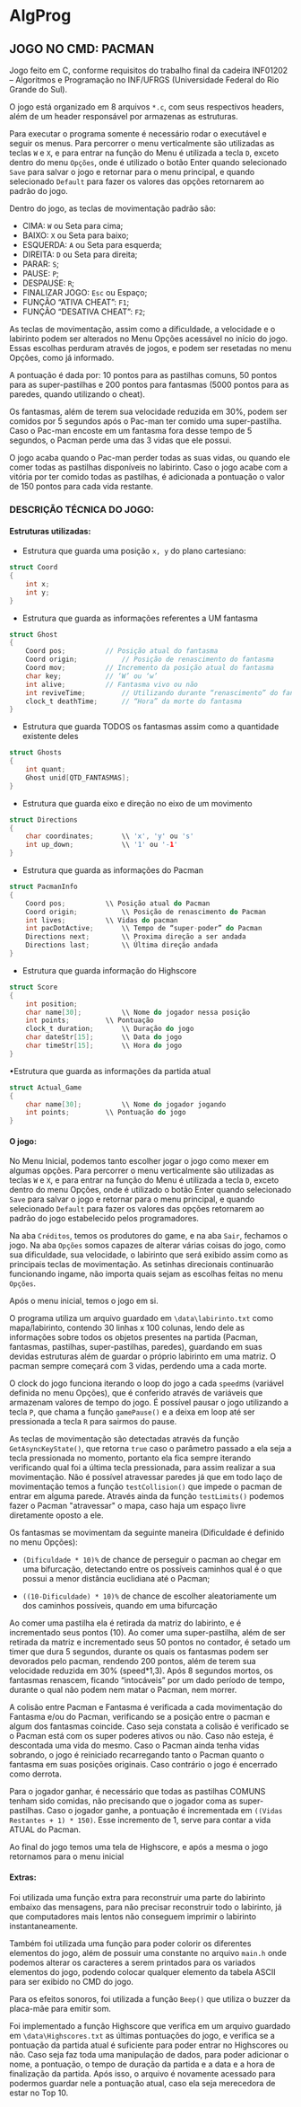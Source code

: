 # AlgProg

## JOGO NO CMD: PACMAN

Jogo feito em C, conforme requisitos do trabalho final da cadeira INF01202 – Algoritmos e Programação no INF/UFRGS (Universidade Federal do Rio Grande do Sul).

O jogo está organizado em 8 arquivos `*.c`, com seus respectivos headers, além de um header responsável por armazenas as estruturas.

Para executar o programa somente é necessário rodar o executável e seguir os menus. Para percorrer o menu verticalmente são utilizadas as teclas `W` e `X`, e para entrar na função do Menu é utilizada a tecla `D`, exceto dentro do menu `Opções`, onde é utilizado o botão Enter quando selecionado `Save` para salvar o jogo e retornar para o menu principal, e quando selecionado `Default` para fazer os valores das opções retornarem ao padrão do jogo.
	
Dentro do jogo, as teclas de movimentação padrão são:
- CIMA: `W` ou Seta para cima;
- BAIXO: `X` ou Seta para baixo;
- ESQUERDA: `A` ou Seta para esquerda;
- DIREITA: `D` ou Seta para direita;
- PARAR: `S`;
- PAUSE: `P`;
- DESPAUSE: `R`;
- FINALIZAR JOGO: `Esc` ou Espaço;
- FUNÇÃO “ATIVA CHEAT”:	`F1`;
- FUNÇÃO “DESATIVA CHEAT”: `F2`;
	
As teclas de movimentação, assim como a dificuldade, a velocidade e o labirinto podem ser alterados no Menu Opções acessável no início do jogo. Essas escolhas perduram através de jogos, e podem ser resetadas no menu Opções, como já informado.

A pontuação é dada por: 10 pontos para as pastilhas comuns, 50 pontos para as super-pastilhas e 200 pontos para fantasmas (5000 pontos para as paredes, quando utilizando o cheat).
	
Os fantasmas, além de terem sua velocidade reduzida em 30%, podem ser comidos por 5 segundos após o Pac-man ter comido uma super-pastilha. Caso o Pac-man encoste em um fantasma fora desse tempo de 5 segundos, o Pacman perde uma das 3 vidas que ele possui.
	
O jogo acaba quando o Pac-man perder todas as suas vidas, ou quando ele comer todas as pastilhas disponíveis no labirinto. Caso o jogo acabe com a vitória por ter comido todas as pastilhas, é adicionada a pontuação o valor de 150 pontos para cada vida restante.


### DESCRIÇÃO TÉCNICA DO JOGO:

#### Estruturas utilizadas:

- Estrutura que guarda uma posição `x, y` do plano cartesiano:
```C
struct Coord
{
	int x;
	int y;
}
```

- Estrutura que guarda as informações referentes a UM fantasma
```C
struct Ghost
{
	Coord pos;			// Posição atual do fantasma
	Coord origin;			// Posição de renascimento do fantasma
	Coord mov;			// Incremento da posição atual do fantasma
	char key;			// ‘W’ ou ‘w’
	int alive;			// Fantasma vivo ou não
	int reviveTime;			// Utilizando durante “renascimento” do fantasma
	clock_t deathTime;		// “Hora” da morte do fantasma
}
```		

- Estrutura que guarda TODOS os fantasmas assim como a quantidade existente deles
```C
struct Ghosts
{
	int quant;
	Ghost unid[QTD_FANTASMAS];
}
```

- Estrutura que guarda eixo e direção no eixo de um movimento
```C
struct Directions
{
	char coordinates;		\\ 'x', 'y' ou 's'
	int up_down;			\\ '1' ou '-1'
}
```

- Estrutura que guarda as informações do Pacman
```C
struct PacmanInfo
{
	Coord pos;			\\ Posição atual do Pacman
	Coord origin;			\\ Posição de renascimento do Pacman
	int lives;			\\ Vidas do pacman
	int pacDotActive;		\\ Tempo de “super-poder” do Pacman
	Directions next;		\\ Proxima direção a ser andada
	Directions last;		\\ Última direção andada
}
```

- Estrutura que guarda informação do Highscore
```C
struct Score
{
	int position;			
	char name[30];			\\ Nome do jogador nessa posição
	int points;			\\ Pontuação
	clock_t duration;		\\ Duração do jogo
	char dateStr[15];		\\ Data do jogo
	char timeStr[15];		\\ Hora do jogo
}
```

•Estrutura que guarda as informações da partida atual
```C
struct Actual_Game
{
	char name[30];			\\ Nome do jogador jogando
	int points;			\\ Pontuação do jogo
}
```

#### O jogo:
	
No Menu Inicial, podemos tanto escolher jogar o jogo como mexer em algumas opções.  Para percorrer o menu verticalmente são utilizadas as teclas `W` e `X`, e para entrar na função do Menu é utilizada a tecla `D`, exceto dentro do menu Opções, onde é utilizado o botão Enter quando selecionado `Save` para salvar o jogo e retornar para o menu principal, e quando selecionado `Default` para fazer os valores das opções retornarem ao padrão do jogo estabelecido pelos programadores.

Na aba `Créditos`, temos os produtores do game, e na aba `Sair`, fechamos o jogo. Na aba `Opções` somos capazes de alterar várias coisas do jogo, como sua dificuldade, sua velocidade, o labirinto que será exibido assim como as principais teclas de movimentação. As setinhas direcionais continuarão funcionando ingame, não importa quais sejam as escolhas feitas no menu `Opções`.

Após o menu inicial, temos o jogo em si.
	
O programa utiliza um arquivo guardado em `\data\labirinto.txt` como mapa/labirinto, contendo 30 linhas x 100 colunas, lendo dele as informações sobre todos os objetos presentes na partida (Pacman, fantasmas, pastilhas, super-pastilhas, paredes), guardando em suas devidas estruturas além de guardar o próprio labirinto em uma matriz. O pacman sempre começará com 3 vidas, perdendo uma a cada morte.

O clock do jogo funciona iterando o loop do jogo a cada `speed`ms (variável definida no menu Opções), que é conferido através de variáveis que armazenam valores de tempo do jogo. É possível pausar o jogo utilizando a tecla `P`, que chama a função `gamePause()` e a deixa em loop até ser pressionada a tecla `R` para sairmos do pause.

As teclas de movimentação são detectadas através da função `GetAsyncKeyState()`, que retorna `true` caso o parâmetro passado a ela seja a tecla pressionada no momento, portanto ela fica sempre iterando verificando qual foi a última tecla pressionada, para assim realizar a sua movimentação. Não é possível atravessar paredes já que em todo laço de movimentação temos a função `testCollision()` que impede o pacman de entrar em alguma parede. Através ainda da função `testLimits()` podemos fazer o Pacman "atravessar" o mapa, caso haja um espaço livre diretamente oposto a ele.

Os fantasmas se movimentam da seguinte maneira (Dificuldade é definido no menu Opções):

- `(Dificuldade * 10)%` de chance de perseguir o pacman ao chegar em uma bifurcação, detectando entre os possíveis caminhos qual é o que possui a menor distância euclidiana até o Pacman;
		
- `((10-Dificuldade) * 10)%` de chance de escolher aleatoriamente um dos caminhos possíveis, quando em uma bifurcação
	
Ao comer uma pastilha ela é retirada da matriz do labirinto, e é incrementado seus pontos (10). Ao comer uma super-pastilha, além de ser retirada da matriz e incrementado seus 50 pontos no contador, é setado um timer que dura 5 segundos, durante os quais os fantasmas podem ser devorados pelo pacman, rendendo 200 pontos, além de terem sua velocidade reduzida em 30% (speed*1,3). Após 8 segundos mortos, os fantasmas renascem, ficando “intocáveis” por um dado período de tempo, durante o qual não podem nem matar o Pacman, nem morrer.

A colisão entre Pacman e Fantasma é verificada a cada movimentação do Fantasma e/ou do Pacman, verificando se a posição entre o pacman e algum dos fantasmas coincide. Caso seja constata a colisão é verificado se o Pacman está com os super poderes ativos ou não. Caso não esteja, é descontada uma vida do mesmo. Caso o Pacman ainda tenha vidas sobrando, o jogo é reiniciado recarregando tanto o Pacman quanto o fantasma em suas posições originais. Caso contrário o jogo é encerrado como derrota.

Para o jogador ganhar, é necessário que todas as pastilhas COMUNS tenham sido comidas, não precisando que o jogador coma as super-pastilhas. Caso o jogador ganhe, a pontuação é incrementada em `((Vidas Restantes + 1) * 150)`. Esse incremento de 1, serve para contar a vida ATUAL do Pacman.

Ao final do jogo temos uma tela de Highscore, e após a mesma o jogo retornamos para o menu inicial
	

#### Extras:
	
Foi utilizada uma função extra para reconstruir uma parte do labirinto embaixo das mensagens, para não precisar reconstruir todo o labirinto, já que computadores mais lentos não conseguem imprimir o labirinto instantaneamente.

Também foi utilizada uma função para poder colorir os diferentes elementos do jogo, além de possuir uma constante no arquivo `main.h` onde podemos alterar os caracteres a serem printados para os variados elementos do jogo, podendo colocar qualquer elemento da tabela ASCII para ser exibido no CMD do jogo.

Para os efeitos sonoros, foi utilizada a função `Beep()` que utiliza o buzzer da placa-mãe para emitir som. 

Foi implementado a função Highscore que verifica em um arquivo guardado em `\data\Highscores.txt` as últimas pontuações do jogo, e verifica se a pontuação da partida atual é suficiente para poder entrar no Highscores ou não. Caso seja faz toda uma manipulação de dados, para poder adicionar o nome, a pontuação, o tempo de duração da partida e a data e a hora de finalização da partida. Após isso, o arquivo é novamente acessado para podermos guardar nele a pontuação atual, caso ela seja merecedora de estar no Top 10.

